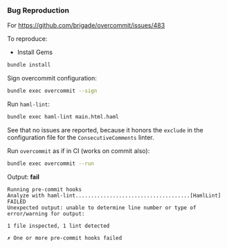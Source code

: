 ### Bug Reproduction

For https://github.com/brigade/overcommit/issues/483

To reproduce:

 - Install Gems

```sh
bundle install
```

Sign overcommit configuration:
```sh
bundle exec overcommit --sign
```

Run `haml-lint`:
```sh
bundle exec haml-lint main.html.haml
```

See that no issues are reported, because it honors the `exclude` in the
configuration file for the `ConsecutiveComments` linter.

Run `overcommit` as if in CI (works on commit also):
```sh
bundle exec overcommit --run
```

Output: **fail**

```
Running pre-commit hooks
Analyze with haml-lint.....................................[HamlLint] FAILED
Unexpected output: unable to determine line number or type of error/warning for output:

1 file inspected, 1 lint detected

✗ One or more pre-commit hooks failed

```
